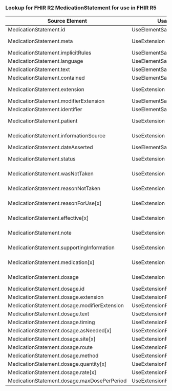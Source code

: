 ### Lookup for FHIR R2 MedicationStatement for use in FHIR R5

| Source Element | Usage | Target |
| -------------- | ----- | ------ |
| MedicationStatement.id | UseElementSameName | MedicationStatement.id |
| MedicationStatement.meta | UseExtension | http://hl7.org/fhir/1.0/StructureDefinition/extension-MedicationStatement.meta |
| MedicationStatement.implicitRules | UseElementSameName | MedicationStatement.implicitRules |
| MedicationStatement.language | UseElementSameName | MedicationStatement.language |
| MedicationStatement.text | UseElementSameName | MedicationStatement.text |
| MedicationStatement.contained | UseElementSameName | MedicationStatement.contained |
| MedicationStatement.extension | UseExtension | http://hl7.org/fhir/1.0/StructureDefinition/extension-MedicationStatement.extension |
| MedicationStatement.modifierExtension | UseElementSameName | MedicationStatement.modifierExtension |
| MedicationStatement.identifier | UseElementSameName | MedicationStatement.identifier |
| MedicationStatement.patient | UseExtension | http://hl7.org/fhir/1.0/StructureDefinition/extension-MedicationStatement.patient |
| MedicationStatement.informationSource | UseExtension | http://hl7.org/fhir/1.0/StructureDefinition/extension-MedicationStatement.informationSource |
| MedicationStatement.dateAsserted | UseElementSameName | MedicationStatement.dateAsserted |
| MedicationStatement.status | UseExtension | http://hl7.org/fhir/1.0/StructureDefinition/extension-MedicationStatement.status |
| MedicationStatement.wasNotTaken | UseExtension | http://hl7.org/fhir/1.0/StructureDefinition/extension-MedicationStatement.wasNotTaken |
| MedicationStatement.reasonNotTaken | UseExtension | http://hl7.org/fhir/1.0/StructureDefinition/extension-MedicationStatement.reasonNotTaken |
| MedicationStatement.reasonForUse[x] | UseExtension | http://hl7.org/fhir/1.0/StructureDefinition/extension-MedicationStatement.reasonForUse |
| MedicationStatement.effective[x] | UseExtension | http://hl7.org/fhir/1.0/StructureDefinition/extension-MedicationStatement.effective |
| MedicationStatement.note | UseExtension | http://hl7.org/fhir/1.0/StructureDefinition/extension-MedicationStatement.note |
| MedicationStatement.supportingInformation | UseExtension | http://hl7.org/fhir/1.0/StructureDefinition/extension-MedicationStatement.supportingInformation |
| MedicationStatement.medication[x] | UseExtension | http://hl7.org/fhir/1.0/StructureDefinition/extension-MedicationStatement.medication |
| MedicationStatement.dosage | UseExtension | http://hl7.org/fhir/1.0/StructureDefinition/extension-MedicationStatement.dosage |
| MedicationStatement.dosage.id | UseExtensionFromAncestor | - |
| MedicationStatement.dosage.extension | UseExtensionFromAncestor | - |
| MedicationStatement.dosage.modifierExtension | UseExtensionFromAncestor | - |
| MedicationStatement.dosage.text | UseExtensionFromAncestor | - |
| MedicationStatement.dosage.timing | UseExtensionFromAncestor | - |
| MedicationStatement.dosage.asNeeded[x] | UseExtensionFromAncestor | - |
| MedicationStatement.dosage.site[x] | UseExtensionFromAncestor | - |
| MedicationStatement.dosage.route | UseExtensionFromAncestor | - |
| MedicationStatement.dosage.method | UseExtensionFromAncestor | - |
| MedicationStatement.dosage.quantity[x] | UseExtensionFromAncestor | - |
| MedicationStatement.dosage.rate[x] | UseExtensionFromAncestor | - |
| MedicationStatement.dosage.maxDosePerPeriod | UseExtensionFromAncestor | - |

